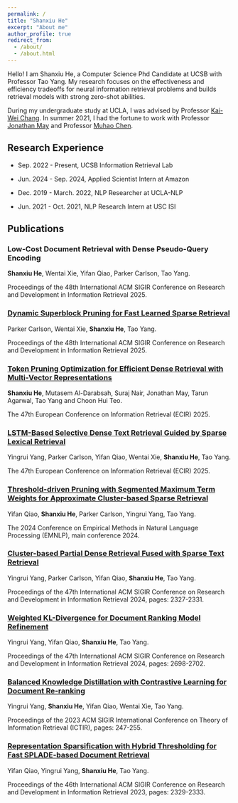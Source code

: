 ```yaml
---
permalink: /
title: "Shanxiu He"
excerpt: "About me"
author_profile: true
redirect_from: 
  - /about/
  - /about.html
---
```


Hello! I am Shanxiu He, a Computer Science Phd Candidate at UCSB with Professor Tao Yang. My research focuses on the effectiveness and efficiency tradeoffs for neural information retrieval problems and builds retrieval models with strong zero-shot abilities.

During my undergraduate study at UCLA, I was advised by Professor [Kai-Wei Chang](http://web.cs.ucla.edu/~kwchang/). In summer 2021, I had the fortune to work with Professor [Jonathan May](https://www.isi.edu/~jonmay/) and Professor [Muhao Chen](https://muhaochen.github.io).



## Research Experience

- Sep. 2022 - Present, UCSB Information Retrieval Lab

- Jun. 2024 - Sep. 2024, Applied Scientist Intern at Amazon

- Dec. 2019 - March. 2022, NLP Researcher at UCLA-NLP 

- Jun. 2021 - Oct. 2021, NLP Research Intern at USC ISI


## Publications

### Low-Cost Document Retrieval with Dense Pseudo-Query Encoding

**Shanxiu He**, Wentai Xie, Yifan Qiao, Parker Carlson, Tao Yang.

Proceedings of the 48th International ACM SIGIR Conference on Research and Development in Information Retrieval 2025.

    
### [Dynamic Superblock Pruning for Fast Learned Sparse Retrieval](https://arxiv.org/pdf/2504.17045)

Parker Carlson, Wentai Xie, **Shanxiu He**, Tao Yang.

Proceedings of the 48th International ACM SIGIR Conference on Research and Development in Information Retrieval 2025.

### [Token Pruning Optimization for Efficient Dense Retrieval with Multi-Vector Representations](https://assets.amazon.science/a3/46/81ba78eb4a4c9b90e5939b8df2bd/token-pruning-optimization-for-efficient-multi-vector-dense-retrieval.pdf)

**Shanxiu He**, Mutasem Al-Darabsah, Suraj Nair, Jonathan May, Tarun Agarwal, Tao Yang and Choon Hui Teo.

The 47th European Conference on Information Retrieval (ECIR) 2025.
    
### [LSTM-Based Selective Dense Text Retrieval Guided by Sparse Lexical Retrieval](https://arxiv.org/pdf/2502.10639)

Yingrui Yang, Parker Carlson, Yifan Qiao, Wentai Xie, **Shanxiu He**, Tao Yang.

The 47th European Conference on Information Retrieval (ECIR) 2025.


### [Threshold-driven Pruning with Segmented Maximum Term Weights for Approximate Cluster-based Sparse Retrieval](https://aclanthology.org/2024.emnlp-main.1101.pdf)

Yifan Qiao, **Shanxiu He**, Parker Carlson, Yingrui Yang, Tao Yang.

The 2024 Conference on Empirical Methods in Natural Language Processing (EMNLP), main conference 2024.
    
### [Cluster-based Partial Dense Retrieval Fused with Sparse Text Retrieval](https://dl.acm.org/doi/pdf/10.1145/3626772.3657972)

Yingrui Yang, Parker Carlson, Yifan Qiao, **Shanxiu He**, Tao Yang.

Proceedings of the 47th International ACM SIGIR Conference on Research and Development in Information Retrieval 2024, pages: 2327-2331.
    

### [Weighted KL-Divergence for Document Ranking Model Refinement](https://dl.acm.org/doi/pdf/10.1145/3626772.3657946)

Yingrui Yang, Yifan Qiao, **Shanxiu He**, Tao Yang.

Proceedings of the 47th International ACM SIGIR Conference on Research and Development in Information Retrieval 2024, pages: 2698-2702.
    
### [Balanced Knowledge Distillation with Contrastive Learning for Document Re-ranking](https://dl.acm.org/doi/pdf/10.1145/3578337.3605120)

Yingrui Yang, **Shanxiu He**, Yifan Qiao, Wentai Xie, Tao Yang.

Proceedings of the 2023 ACM SIGIR International Conference on Theory of Information Retrieval (ICTIR), pages: 247-255.
    

### [Representation Sparsification with Hybrid Thresholding for Fast SPLADE-based Document Retrieval](https://dl.acm.org/doi/pdf/10.1145/3539618.3592051)

Yifan Qiao, Yingrui Yang, **Shanxiu He**, Tao Yang.

Proceedings of the 46th International ACM SIGIR Conference on Research and Development in Information Retrieval 2023, pages: 2329-2333.

<!-- - Jan. 2021 - Jun. 2021, ML Researcher, UCLA Scalable Analytics Institute  -->

<!-- - Mar. 2020 - Sep. 2020, Research Collaborator, Columbia DVMM lab -->

